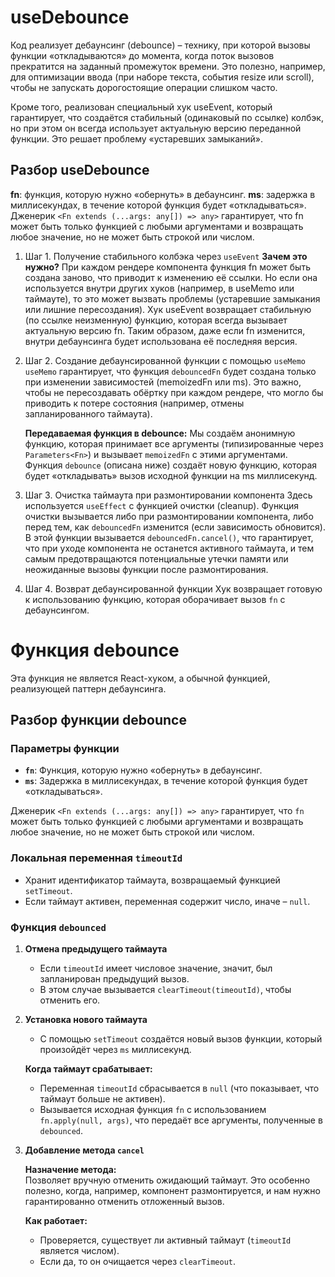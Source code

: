 # useDebounce

Код реализует дебаунсинг (debounce) – технику, при которой вызовы функции «откладываются» до момента, когда поток вызовов прекратится на заданный промежуток времени. Это полезно, например, для оптимизации ввода (при наборе текста, события resize или scroll), чтобы не запускать дорогостоящие операции слишком часто.

Кроме того, реализован специальный хук useEvent, который гарантирует, что создаётся стабильный (одинаковый по ссылке) колбэк, но при этом он всегда использует актуальную версию переданной функции. Это решает проблему «устаревших замыканий».

## Разбор useDebounce

**fn**: функция, которую нужно «обернуть» в дебаунсинг.
**ms**: задержка в миллисекундах, в течение которой функция будет «откладываться».
Дженерик `<Fn extends (...args: any[]) => any>` гарантирует, что fn может быть только функцией с любыми аргументами и возвращать любое значение, но не может быть строкой или числом.

1. Шаг 1. Получение стабильного колбэка через `useEvent`
   **Зачем это нужно?**
   При каждом рендере компонента функция fn может быть создана заново, что приводит к изменению её ссылки. Но если она используется внутри других хуков (например, в useMemo или таймауте), то это может вызвать проблемы (устаревшие замыкания или лишние пересоздания).
   Хук useEvent возвращает стабильную (по ссылке неизменную) функцию, которая всегда вызывает актуальную версию fn. Таким образом, даже если fn изменится, внутри дебаунсинга будет использована её последняя версия.

2. Шаг 2. Создание дебаунсированной функции с помощью `useMemo`
   `useMemo` гарантирует, что функция `debouncedFn` будет создана только при изменении зависимостей (memoizedFn или ms). Это важно, чтобы не пересоздавать обёртку при каждом рендере, что могло бы приводить к потере состояния (например, отмены запланированного таймаута).

   **Передаваемая функция в debounce:**
   Мы создаём анонимную функцию, которая принимает все аргументы (типизированные через `Parameters<Fn>`) и вызывает `memoizedFn` с этими аргументами. Функция `debounce` (описана ниже) создаёт новую функцию, которая будет «откладывать» вызов исходной функции на ms миллисекунд.

3. Шаг 3. Очистка таймаута при размонтировании компонента
   Здесь используется `useEffect` с функцией очистки (cleanup). Функция очистки вызывается либо при размонтировании компонента, либо перед тем, как `debouncedFn` изменится (если зависимость обновится).
   В этой функции вызывается `debouncedFn.cancel()`, что гарантирует, что при уходе компонента не останется активного таймаута, и тем самым предотвращаются потенциальные утечки памяти или неожиданные вызовы функции после размонтирования.

4. Шаг 4. Возврат дебаунсированной функции
   Хук возвращает готовую к использованию функцию, которая оборачивает вызов `fn` с дебаунсингом.

# Функция debounce

Эта функция не является React-хуком, а обычной функцией, реализующей паттерн дебаунсинга.

## Разбор функции debounce

### Параметры функции

- **`fn`**: Функция, которую нужно «обернуть» в дебаунсинг.
- **`ms`**: Задержка в миллисекундах, в течение которой функция будет «откладываться».

Дженерик `<Fn extends (...args: any[]) => any>` гарантирует, что `fn` может быть только функцией с любыми аргументами и возвращать любое значение, но не может быть строкой или числом.

### Локальная переменная `timeoutId`

- Хранит идентификатор таймаута, возвращаемый функцией `setTimeout`.
- Если таймаут активен, переменная содержит число, иначе – `null`.

### Функция `debounced`

1. **Отмена предыдущего таймаута**

   - Если `timeoutId` имеет числовое значение, значит, был запланирован предыдущий вызов.
   - В этом случае вызывается `clearTimeout(timeoutId)`, чтобы отменить его.

2. **Установка нового таймаута**

   - С помощью `setTimeout` создаётся новый вызов функции, который произойдёт через `ms` миллисекунд.

   **Когда таймаут срабатывает:**

   - Переменная `timeoutId` сбрасывается в `null` (что показывает, что таймаут больше не активен).
   - Вызывается исходная функция `fn` с использованием `fn.apply(null, args)`, что передаёт все аргументы, полученные в `debounced`.

3. **Добавление метода `cancel`**

   **Назначение метода:**  
   Позволяет вручную отменить ожидающий таймаут. Это особенно полезно, когда, например, компонент размонтируется, и нам нужно гарантированно отменить отложенный вызов.

   **Как работает:**

   - Проверяется, существует ли активный таймаут (`timeoutId` является числом).
   - Если да, то он очищается через `clearTimeout`.
